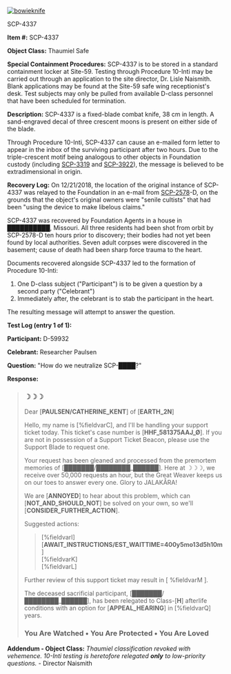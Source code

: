 [![bowieknife](http://scp-wiki.wdfiles.com/local--resized-images/scp-4337/bowieknife/medium.jpg)](http://scp-wiki.wdfiles.com/local--files/scp-4337/bowieknife)

SCP-4337

**Item #:** SCP-4337

**Object Class:** Thaumiel Safe

**Special Containment Procedures:** SCP-4337 is to be stored in a standard containment locker at Site-59. Testing through Procedure 10-Inti may be carried out through an application to the site director, Dr. Lisle Naismith. Blank applications may be found at the Site-59 safe wing receptionist's desk. Test subjects may only be pulled from available D-class personnel that have been scheduled for termination.

**Description:** SCP-4337 is a fixed-blade combat knife, 38 cm in length. A sand-engraved decal of three crescent moons is present on either side of the blade.

Through Procedure 10-Inti, SCP-4337 can cause an e-mailed form letter to appear in the inbox of the surviving participant after two hours. Due to the triple-crescent motif being analogous to other objects in Foundation custody (including [SCP-3319](/scp-3319) and [SCP-3922](/scp-3922)), the message is believed to be extradimensional in origin.

**Recovery Log:** On 12/21/2018, the location of the original instance of SCP-4337 was relayed to the Foundation in an e-mail from [SCP-2578](/scp-2578)\-D, on the grounds that the object's original owners were "senile cultists" that had been "using the device to make libelous claims."

SCP-4337 was recovered by Foundation Agents in a house in ██████████, Missouri. All three residents had been shot from orbit by SCP-2578-D ten hours prior to discovery; their bodies had not yet been found by local authorities. Seven adult corpses were discovered in the basement; cause of death had been sharp force trauma to the heart.

Documents recovered alongside SCP-4337 led to the formation of Procedure 10-Inti:

1.  One D-class subject ("Participant") is to be given a question by a second party ("Celebrant")
2.  Immediately after, the celebrant is to stab the participant in the heart.

The resulting message will attempt to answer the question.

**Test Log (entry 1 of 1):**

**Participant:** D-59932

**Celebrant:** Researcher Paulsen

**Question:** "How do we neutralize SCP-████?"

**Response:**

> ### ☽☽☽
> 
> Dear \[**PAULSEN/CATHERINE\_KENT**\] of \[**EARTH\_2N**\]
> 
> Hello, my name is \[%fieldvarC\], and I'll be handling your support ticket today. This ticket's case number is \[**HHF\_581375AAJ\_Ø**\]. If you are not in possession of a Support Ticket Beacon, please use the Support Blade to request one.
> 
> Your request has been gleaned and processed from the premortem memories of \[███████/████████\_██████\]. Here at ☽☽☽, we receive over 50,000 requests an hour, but the Great Weaver keeps us on our toes to answer every one. Glory to JALAKÅRA!
> 
> We are \[**ANNOYED**\] to hear about this problem, which can \[**NOT\_AND\_SHOULD\_NOT**\] be solved on your own, so we'll \[**CONSIDER\_FURTHER\_ACTION**\].
> 
> Suggested actions:
> 
> > \[%fieldvarI\]  
> > \[**AWAIT\_INSTRUCTIONS/EST\_WAITTIME=400y5mo13d5h10m**\]  
> > \[%fieldvarK\]  
> > \[%fieldvarL\]
> 
> Further review of this support ticket may result in \[ %fieldvarM \].
> 
> The deceased sacrificial participant, \[███████/████████\_██████\], has been relegated to Class-\[**H**\] afterlife conditions with an option for \[**APPEAL\_HEARING**\] in \[%fieldvarQ\] years.
> 
> ### You Are Watched • You Are Protected • You Are Loved

**Addendum - Object Class:** _Thaumiel classification revoked with vehemence. 10-Inti testing is heretofore relegated **only** to low-priority questions._ - Director Naismith
